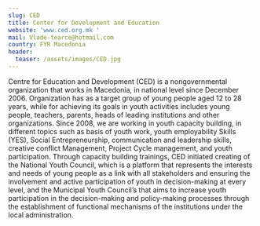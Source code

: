 ```yaml
---
slug: CED
title: Center for Development and Education
website: 'www.ced.org.mk '
mail: Vlade-tearce@hotmail.com
country: FYR Macedonia
header:
  teaser: /assets/images/CED.jpg
---
```

Centre for Education and Development (CED) is a nongovernmental organization that works in Macedonia, in national level since December 2006. Organization has as a target group of young people aged 12 to 28 years, while for achieving its goals in youth activities includes young people, teachers, parents, heads of leading institutions and other organizations. Since 2008, we are working in youth capacity building, in different topics such as basis of youth work, youth employability Skills (YES), Social Entrepreneurship, communication and leadership skills, creative conflict Management, Project Cycle management, and youth participation. Through capacity building trainings, CED initiated creating of the National Youth Council, which is a platform that represents the interests and needs of young people as a link with all stakeholders and ensuring the involvement and active participation of youth in decision-making at every level, and the Municipal Youth Council’s that aims to increase youth participation in the decision-making and policy-making processes through the establishment of functional mechanisms of the institutions under the local administration.
